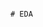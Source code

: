                                                                                                                                                # EDA 
